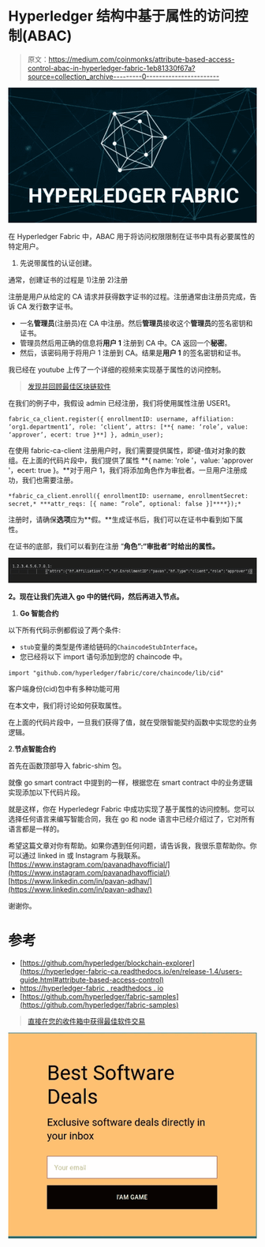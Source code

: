 # Hyperledger 结构中基于属性的访问控制(ABAC)

> 原文：<https://medium.com/coinmonks/attribute-based-access-control-abac-in-hyperledger-fabric-1eb81330f67a?source=collection_archive---------0----------------------->

![](img/674929a34496ad06d5b33fce597f8f48.png)

在 Hyperledger Fabric 中，ABAC 用于将访问权限限制在证书中具有必要属性的特定用户。

1.  先说带属性的认证创建。

通常，创建证书的过程是
1)注册
2)注册

注册是用户从给定的 CA 请求并获得数字证书的过程。注册通常由注册员完成，告诉 CA 发行数字证书。

*   一名**管理员**(注册员)在 CA 中注册。然后**管理员**接收这个**管理员**的签名密钥和证书。
*   管理员然后用正确的信息将**用户 1** 注册到 CA 中。CA 返回一个**秘密**。
*   然后，该密码用于将用户 1 注册到 CA。结果是**用户 1** 的签名密钥和证书。

我已经在 youtube 上传了一个详细的视频来实现基于属性的访问控制。

> [发现并回顾最佳区块链软件](https://coincodecap.com)

在我们的例子中，我假设 admin 已经注册，我们将使用属性注册 USER1。

```
fabric_ca_client.register({ enrollmentID: username, affiliation: ‘org1.department1’, role: ‘client’, attrs: [**{ name: ‘role’, value: ‘approver’, ecert: true }**] }, admin_user);
```

在使用 fabric-ca-client 注册用户时，我们需要提供属性，即键-值对对象的数组。在上面的代码片段中，我们提供了属性 **{ name: 'role '，value: 'approver '，ecert: true }。**对于用户 1，我们将添加角色作为审批者。一旦用户注册成功，我们也需要注册。

```
*fabric_ca_client.enroll({ enrollmentID: username, enrollmentSecret: secret,* ***attr_reqs: [{ name: “role”, optional: false }]****});*
```

注册时，请确保**选项**应为**假。**生成证书后，我们可以在证书中看到如下属性。

在证书的底部，我们可以看到在注册
“**角色”:“审批者”时给出的属性。**

![](img/47d55c65ba171d41efb3a5761a2eee51.png)

**2。现在让我们先进入 go 中的链代码，然后再进入节点。**

1.  **Go 智能合约**

以下所有代码示例都假设了两个条件:

*   `stub`变量的类型是传递给链码的`ChaincodeStubInterface`。
*   您已经将以下 import 语句添加到您的 chaincode 中。

`import "github.com/hyperledger/fabric/core/chaincode/lib/cid"`

客户端身份(cid)包中有多种功能可用

在本文中，我们将讨论如何获取属性。

在上面的代码片段中，一旦我们获得了值，就在受限智能契约函数中实现您的业务逻辑。

2.**节点智能合约**

首先在函数顶部导入 fabric-shim 包。

就像 go smart contract 中提到的一样，根据您在 smart contract 中的业务逻辑实现添加以下代码片段。

就是这样，你在 Hyperledegr Fabric 中成功实现了基于属性的访问控制。您可以选择任何语言来编写智能合同，我在 go 和 node 语言中已经介绍过了，它对所有语言都是一样的。

希望这篇文章对你有帮助。如果你遇到任何问题，请告诉我，我很乐意帮助你。你可以通过 linked in 或 Instagram 与我联系。
[https://www.instagram.com/pavanadhavofficial/](https://www.instagram.com/pavanadhavofficial/)
[https://www.linkedin.com/in/pavan-adhav/](https://www.linkedin.com/in/pavan-adhav/)

谢谢你。

# 参考

*   [https://github.com/hyperledger/blockchain-explorer](https://hyperledger-fabric-ca.readthedocs.io/en/release-1.4/users-guide.html#attribute-based-access-control)
*   [https://hyperledger-fabric . readthedocs . io](https://hyperledger-fabric.readthedocs.io/en/release-1.3/prereqs.html)
*   [https://github.com/hyperledger/fabric-samples](https://github.com/hyperledger/fabric-samples)

> [直接在您的收件箱中获得最佳软件交易](https://coincodecap.com/?utm_source=coinmonks)

[![](img/7c0b3dfdcbfea594cc0ae7d4f9bf6fcb.png)](https://coincodecap.com/?utm_source=coinmonks)